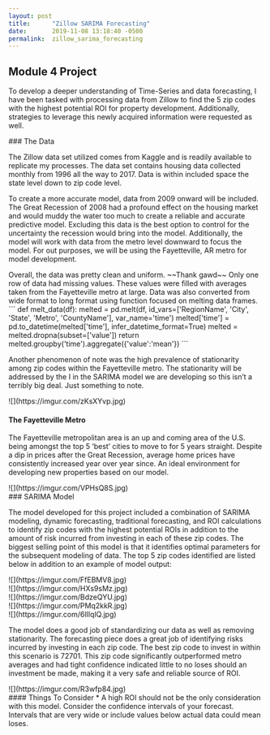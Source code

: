 ```yaml
---
layout: post
title:      "Zillow SARIMA Forecasting"
date:       2019-11-08 13:18:40 -0500
permalink:  zillow_sarima_forecasting
---
```


## Module 4 Project
<p>To develop a deeper understanding of Time-Series and data forecasting, I have been tasked with processing data from Zillow to find the 5 zip codes with the highest potential ROI for property development. Additionally, strategies to leverage this newly acquired information were requested as well. <p/>
### The Data
<p> The Zillow data set utilized comes from Kaggle and is readily available to replicate my processes. The data set contains housing data collected monthly from 1996 all the way to 2017. Data is within included space the state level down to zip code level. <p/>
<p>To create a more accurate model, data from 2009 onward will be included. The Great Recession of 2008 had a profound effect on the housing market and would muddy the water too much to create a reliable and accurate predictive model. Excluding this data is the best option to control for the uncertainty the recession would bring into the model. Additionally, the model will work with data from the metro level downward to focus the model. For out purposes, we will be using the Fayetteville, AR metro for model development. <p/>
<p> Overall, the data was pretty clean and uniform. ~~Thank gawd~~ Only one row of data had missing values. These values were filled with averages taken from the Fayetteville metro at large. Data was also converted from wide format to long format using function focused on melting data frames. <br\>
```
def melt_data(df):
    melted = pd.melt(df, id_vars=['RegionName', 'City', 'State', 'Metro', 'CountyName'], var_name='time')
    melted['time'] = pd.to_datetime(melted['time'], infer_datetime_format=True)
    melted = melted.dropna(subset=['value'])
    return melted.groupby('time').aggregate({'value':'mean'})
``` <p/> 
<p>  Another phenomenon of note was the high prevalence of stationarity among zip codes within the Fayetteville metro. The stationarity will be addressed by the I in the SARIMA model we are developing so this isn’t a terribly big deal. Just something to note.<p/>
![](https://imgur.com/zKsXYvp.jpg) <br/>

#### The Fayetteville Metro
<p>  The Fayetteville metropolitan area is an up and coming area of the U.S. being amongst the top 5 ‘best’ cities to move to for 5 years straight. Despite a dip in prices after the Great Recession, average home prices have consistently increased year over year since. An ideal environment for developing new properties based on our model. <p/>
![](https://imgur.com/VPHsQ8S.jpg) <br/>
### SARIMA Model
<p> The model developed for this project included a combination of SARIMA modeling, dynamic forecasting, traditional forecasting, and ROI calculations to identify zip codes with the highest potential ROIs in addition to the amount of risk incurred from investing in each of these zip codes. The biggest selling point of this model is that it identifies optimal parameters for the subsequent modeling of data. The top 5 zip codes identified are listed below in addition to an example of model output: <p/>
![](https://imgur.com/FfEBMV8.jpg) <br/>
![](https://imgur.com/HXs9sMz.jpg) <br/>
![](https://imgur.com/BdzeQYU.jpg) <br/>
![](https://imgur.com/PMq2kkR.jpg) <br/>
![](https://imgur.com/6lIIqlQ.jpg) <br/>
<p> The model does a good job of standardizing our data as well as removing stationarity. The forecasting piece does a great job of identifying risks incurred by investing in each zip code. The best zip code to invest in within this scenario is 72701. This zip code significantly outperformed metro averages and had tight confidence indicated little to no loses should an investment be made, making it a very safe and reliable source of ROI. <p/>
![](https://imgur.com/R3wfp84.jpg) <br/>
#### Things To Consider
* A high ROI should not be the only consideration with this model. Consider the confidence intervals of your forecast. Intervals that are very wide or include values below actual data could mean loses.

